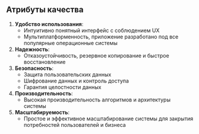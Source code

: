 ## Атрибуты качества


1. **Удобство использования**:
	* Интуитивно понятный интерфейс с соблюдением UX
	* Мультиплатформенность, приложение разработано под все популярные операционные системы
2. **Надежность**:
	* Отказоустойчивость, резервное копирование и быстрое восстановление
3. **Безопасность**:
	* Защита пользовательских данных
	* Шифрование данных и контроль доступа
	* Гарантия целостности данных
4. **Производительность**:
	* Высокая производительность алгоритмов и архитектуры системы
5. **Масштабируемость**:
	* Простое и эффективное масштабирование системы для закрытия потребностей пользователей и бизнеса
